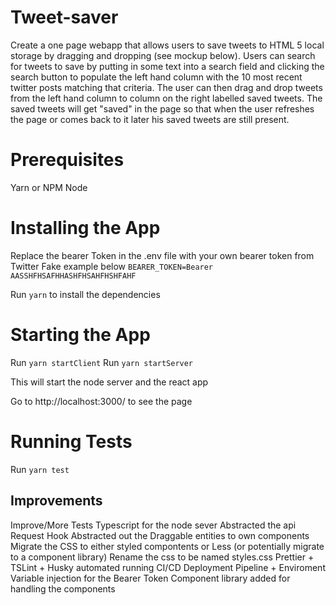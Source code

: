 # Tweet-saver
Create a one page webapp that allows users to save tweets to HTML 5 local storage by dragging and dropping (see mockup below). Users can search for tweets to save by putting in some text into a search field and clicking the search button to populate the left hand column with the 10 most recent twitter posts matching that criteria. The user can then drag and drop tweets from the left hand column to column on the right labelled saved tweets. The saved tweets will get "saved" in the page so that when the user refreshes the page or comes back to it later his saved tweets are still present.

# Prerequisites
Yarn or NPM
Node
# Installing the App
Replace the bearer Token in the .env file with your own bearer token from Twitter
Fake example below
`BEARER_TOKEN=Bearer AASSHFHSAFHHASHFHSAHFHSHFAHF`

Run `yarn` to install the dependencies 
# Starting the App
Run `yarn startClient`
Run `yarn startServer`

This will start the node server and the react app

Go to http://localhost:3000/ to see the page

# Running Tests
Run `yarn test`
## Improvements
Improve/More Tests
Typescript for the node sever
Abstracted the api Request Hook
Abstracted out the Draggable entities to own components
Migrate the CSS to either styled compontents or Less (or potentially migrate to a component library)
Rename the css to be named styles.css
Prettier + TSLint + Husky automated running
CI/CD Deployment Pipeline + Enviroment Variable injection for the Bearer Token
Component library added for handling the components
